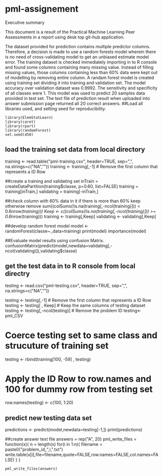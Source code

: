 pml-assignement
===============
Executive summary

This document is a result of the Practical Machine Learning Peer Assessments in a report using desk top git-hub application.

The dataset provided for prediction contains multiple predictor columns. Therefore, a decision is made to use a random forests model wherein there is no need of cross-validating model to get an unbiased estimate model error. The training dataset is checked immediately importing in to R console and found some columns containing many missing value. Instead of filling missing values, those columns containing less than 60% data were kept out of modelling by removing entire column. A randam forest model is created using training set dividing it into training and validation set. The model accuracy over validation dataset was 0.9992. The sensitivity and specificity of all classes were 1. This model was used to predict 20 samples data provided in test set. The text file of prediction result when uploaded into answer submission page returned all 20 correct answers.
##Load all libraries used, and setting seed for reproducibility. 

    library(ElemStatLearn)
    library(caret)
    library(rpart)
    library(randomForest)
    set.seed(450)

## load the training set data from local directory
  training <- read.table("pml-training.csv", header=TRUE, sep=",", na.strings=c("NA",""))
  training <- training[,-1] # Remove the first column that represents a ID Row

##create a training and validating set
  inTrain = createDataPartition(training$classe, p=0.60, list=FALSE)
  training = training[inTrain,]
  validating = training[-inTrain,]

##check column with 60% data in it if there is more than 60% keep otherwise remove
  sum((colSums(!is.na(training[,-ncol(training)])) < 0.6*nrow(training)))
  Keep <- c((colSums(!is.na(training[,-ncol(training)])) >= 0.6*nrow(training)))
  training   <-  training[,Keep]
  validating <- validating[,Keep]

##develop random forest model
  model <- randomForest(classe~.,data=training)
  print(model)
  importance(model)

##Evaluate  model results using confusion Matrix.
  confusionMatrix(predict(model,newdata=validating[,-ncol(validating)]),validating$classe)

## get the test data in to R console from local directry
testing <- read.csv("pml-testing.csv", header=TRUE, sep=",", na.strings=c("NA",""))

testing <- testing[,-1] # Remove the first column that represents a ID Row
testing <- testing[ , Keep] # Keep the same columns of testing dataset
testing <- testing[,-ncol(testing)] # Remove the problem ID
testing<-pml_CSV

# Coerce testing set to same class and strucuture of training set 
  testing <- rbind(training[100, -59] , testing) 
# Apply the ID Row to row.names and 100 for dummy row from testing set 
  row.names(testing) <- c(100, 1:20)
## predict new testing data set
  predictions <- predict(model,newdata=testing[-1,])
  print(predictions)

##create answer text file
  answers = rep("A", 20)
  pml_write_files = function(x){
    n = length(x)
    for(i in 1:n){
      filename = paste0("problem_id_",i,".txt")
      write.table(x[i],file=filename,quote=FALSE,row.names=FALSE,col.names=FALSE)
       }
    }

    pml_write_files(answers)
